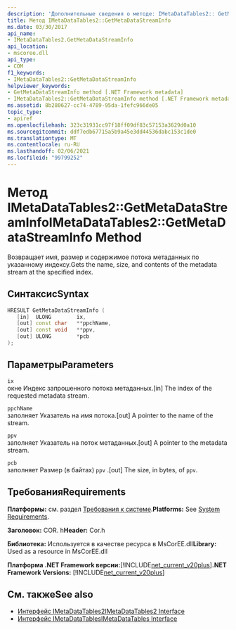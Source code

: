 ```yaml
---
description: 'Дополнительные сведения о методе: IMetaDataTables2:: GetMetaDataStreamInfo'
title: Метод IMetaDataTables2::GetMetaDataStreamInfo
ms.date: 03/30/2017
api_name:
- IMetaDataTables2.GetMetaDataStreamInfo
api_location:
- mscoree.dll
api_type:
- COM
f1_keywords:
- IMetaDataTables2::GetMetaDataStreamInfo
helpviewer_keywords:
- GetMetaDataStreamInfo method [.NET Framework metadata]
- IMetaDataTables2::GetMetaDataStreamInfo method [.NET Framework metadata]
ms.assetid: 8b280627-cc74-4789-95da-1fefc966de05
topic_type:
- apiref
ms.openlocfilehash: 323c31931cc97f18ff09df83c57153a3629d0a10
ms.sourcegitcommit: ddf7edb67715a5b9a45e3dd44536dabc153c1de0
ms.translationtype: MT
ms.contentlocale: ru-RU
ms.lasthandoff: 02/06/2021
ms.locfileid: "99799252"
---
```

# <a name="imetadatatables2getmetadatastreaminfo-method"></a><span data-ttu-id="c48bb-103">Метод IMetaDataTables2::GetMetaDataStreamInfo</span><span class="sxs-lookup"><span data-stu-id="c48bb-103">IMetaDataTables2::GetMetaDataStreamInfo Method</span></span>

<span data-ttu-id="c48bb-104">Возвращает имя, размер и содержимое потока метаданных по указанному индексу.</span><span class="sxs-lookup"><span data-stu-id="c48bb-104">Gets the name, size, and contents of the metadata stream at the specified index.</span></span>  
  
## <a name="syntax"></a><span data-ttu-id="c48bb-105">Синтаксис</span><span class="sxs-lookup"><span data-stu-id="c48bb-105">Syntax</span></span>  
  
```cpp  
HRESULT GetMetaDataStreamInfo (  
   [in]  ULONG        ix,  
   [out] const char   **ppchName,  
   [out] const void   **ppv,  
   [out] ULONG        *pcb  
);  
```  
  
## <a name="parameters"></a><span data-ttu-id="c48bb-106">Параметры</span><span class="sxs-lookup"><span data-stu-id="c48bb-106">Parameters</span></span>  

 `ix`  
 <span data-ttu-id="c48bb-107">окне Индекс запрошенного потока метаданных.</span><span class="sxs-lookup"><span data-stu-id="c48bb-107">[in] The index of the requested metadata stream.</span></span>  
  
 `ppchName`  
 <span data-ttu-id="c48bb-108">заполняет Указатель на имя потока.</span><span class="sxs-lookup"><span data-stu-id="c48bb-108">[out] A pointer to the name of the stream.</span></span>  
  
 `ppv`  
 <span data-ttu-id="c48bb-109">заполняет Указатель на поток метаданных.</span><span class="sxs-lookup"><span data-stu-id="c48bb-109">[out] A pointer to the metadata stream.</span></span>  
  
 `pcb`  
 <span data-ttu-id="c48bb-110">заполняет Размер (в байтах) `ppv` .</span><span class="sxs-lookup"><span data-stu-id="c48bb-110">[out] The size, in bytes, of `ppv`.</span></span>  
  
## <a name="requirements"></a><span data-ttu-id="c48bb-111">Требования</span><span class="sxs-lookup"><span data-stu-id="c48bb-111">Requirements</span></span>  

 <span data-ttu-id="c48bb-112">**Платформы:** см. раздел [Требования к системе](../../get-started/system-requirements.md).</span><span class="sxs-lookup"><span data-stu-id="c48bb-112">**Platforms:** See [System Requirements](../../get-started/system-requirements.md).</span></span>  
  
 <span data-ttu-id="c48bb-113">**Заголовок:** COR. h</span><span class="sxs-lookup"><span data-stu-id="c48bb-113">**Header:** Cor.h</span></span>  
  
 <span data-ttu-id="c48bb-114">**Библиотека:** Используется в качестве ресурса в MsCorEE.dll</span><span class="sxs-lookup"><span data-stu-id="c48bb-114">**Library:** Used as a resource in MsCorEE.dll</span></span>  
  
 <span data-ttu-id="c48bb-115">**Платформа .NET Framework версии:**[!INCLUDE[net_current_v20plus](../../../../includes/net-current-v20plus-md.md)]</span><span class="sxs-lookup"><span data-stu-id="c48bb-115">**.NET Framework Versions:** [!INCLUDE[net_current_v20plus](../../../../includes/net-current-v20plus-md.md)]</span></span>  
  
## <a name="see-also"></a><span data-ttu-id="c48bb-116">См. также</span><span class="sxs-lookup"><span data-stu-id="c48bb-116">See also</span></span>

- [<span data-ttu-id="c48bb-117">Интерфейс IMetaDataTables2</span><span class="sxs-lookup"><span data-stu-id="c48bb-117">IMetaDataTables2 Interface</span></span>](imetadatatables2-interface.md)
- [<span data-ttu-id="c48bb-118">Интерфейс IMetaDataTables</span><span class="sxs-lookup"><span data-stu-id="c48bb-118">IMetaDataTables Interface</span></span>](imetadatatables-interface.md)
